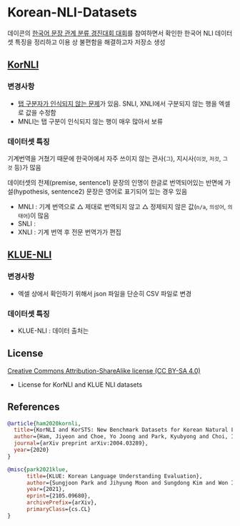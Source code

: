 # Korean-NLI-Datasets

데이콘의 [한국어 문장 관계 분류 경진대회 대회](https://dacon.io/competitions/official/235875/overview/description)를 참여하면서 확인한 한국어 NLI 데이터셋 특징을 정리하고 이용 상 불편함을 해결하고자 저장소 생성


## [KorNLI](https://github.com/kakaobrain/KorNLUDatasets)
### 변경사항
- [탭 구분자가 인식되지 않는 문제](https://github.com/kakaobrain/KorNLUDatasets/issues/4)가 있음. SNLI, XNLI에서 구분되지 않는 행을 엑셀로 값을 수정함
- MNLI는 탭 구분이 인식되지 않는 행이 매우 많아서 보류


### 데이터셋 특징

기계번역을 거쳤기 때문에 한국어에서 자주 쓰이지 않는 관사(`그`), 지시사(`이것`, `저것`, `그것` 등)가 많음

데이터셋의 전제(premise, sentence1) 문장의 인명이 한글로 번역되어있는 반면에 가설(hypothesis, sentence2) 문장은 영어로 표기되어 있는 경우 있음

<!---
  | | 예시 문장 | 변경된 예시 문장 |
  | --- | --- | --- |
  | 전제 문장 | 데이비슨은 스콘의 발음을 '뼈'와 운을 맞추기 위해 채택해서는 안 된다. | 없음 |
  | 가설 문장 | Davidson은 스콘과 뼈가 운을 맞춰야 한다고 믿지 않는다. | 데이비슨은 스콘과 뼈가 운을 맞춰야 한다고 믿지 않는다. |

--->

- MNLI : 기계 번역으로 △ 제대로 번역되지 않고 △ 정제되지 않은 값(`n/a`, `의성어`, `의태어`)이 많음
- SNLI : 
- XNLI : 기계 번역 후 전문 번역가가 편집



## [KLUE-NLI](https://github.com/KLUE-benchmark/KLUE)
### 변경사항
- 엑셀 상에서 확인하기 위해서 json 파일을 단순히 CSV 파일로 변경


### 데이터셋 특징
- KLUE-NLI : 데이터 출처는 


## License
[Creative Commons Attribution-ShareAlike license (CC BY-SA 4.0)](http://creativecommons.org/licenses/by-sa/4.0/)
- License for KorNLI and KLUE NLI datasets


## References
```bibtex
@article{ham2020kornli,
  title={KorNLI and KorSTS: New Benchmark Datasets for Korean Natural Language Understanding},
  author={Ham, Jiyeon and Choe, Yo Joong and Park, Kyubyong and Choi, Ilji and Soh, Hyungjoon},
  journal={arXiv preprint arXiv:2004.03289},
  year={2020}
}

@misc{park2021klue,
      title={KLUE: Korean Language Understanding Evaluation},
      author={Sungjoon Park and Jihyung Moon and Sungdong Kim and Won Ik Cho and Jiyoon Han and Jangwon Park and Chisung Song and Junseong Kim and Yongsook Song and Taehwan Oh and Joohong Lee and Juhyun Oh and Sungwon Lyu and Younghoon Jeong and Inkwon Lee and Sangwoo Seo and Dongjun Lee and Hyunwoo Kim and Myeonghwa Lee and Seongbo Jang and Seungwon Do and Sunkyoung Kim and Kyungtae Lim and Jongwon Lee and Kyumin Park and Jamin Shin and Seonghyun Kim and Lucy Park and Alice Oh and Jungwoo Ha and Kyunghyun Cho},
      year={2021},
      eprint={2105.09680},
      archivePrefix={arXiv},
      primaryClass={cs.CL}
}
```
